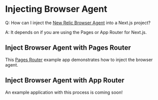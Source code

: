 # Injecting Browser Agent

Q: How can I inject the [New Relic Browser Agent](https://docs.newrelic.com/docs/browser/browser-monitoring/installation/install-browser-monitoring-agent/) into a Next.js project?

A: It depends on if you are using the Pages or App Router for Next.js. 


## Inject Browser Agent with Pages Router

This [Pages Router](https://github.com/newrelic/newrelic-node-examples/blob/main/nextjs-legacy/pages/_document.jsx) example app demonstrates how to inject the browser agent.


## Inject Browser Agent with App Router

An example application with this process is coming soon!

